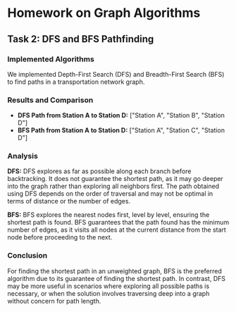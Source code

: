 # Homework on Graph Algorithms

## Task 2: DFS and BFS Pathfinding

### Implemented Algorithms
We implemented Depth-First Search (DFS) and Breadth-First Search (BFS) to find paths in a transportation network graph.

### Results and Comparison

- **DFS Path from Station A to Station D:** ["Station A", "Station B", "Station D"]
- **BFS Path from Station A to Station D:** ["Station A", "Station C", "Station D"]

### Analysis

**DFS:**
DFS explores as far as possible along each branch before backtracking. It does not guarantee the shortest path, as it may go deeper into the graph rather than exploring all neighbors first. The path obtained using DFS depends on the order of traversal and may not be optimal in terms of distance or the number of edges.

**BFS:**
BFS explores the nearest nodes first, level by level, ensuring the shortest path is found. BFS guarantees that the path found has the minimum number of edges, as it visits all nodes at the current distance from the start node before proceeding to the next.

### Conclusion

For finding the shortest path in an unweighted graph, BFS is the preferred algorithm due to its guarantee of finding the shortest path. In contrast, DFS may be more useful in scenarios where exploring all possible paths is necessary, or when the solution involves traversing deep into a graph without concern for path length.
